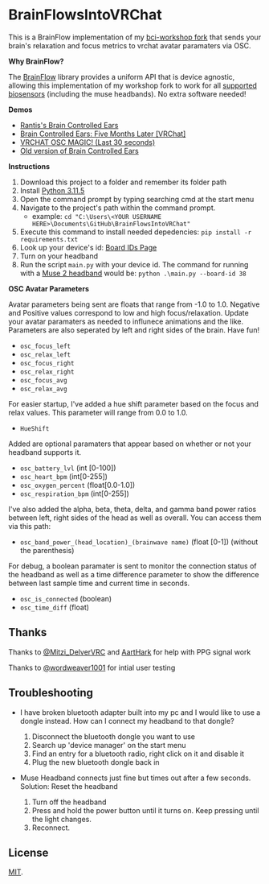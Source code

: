# BrainFlowsIntoVRChat

This is a BrainFlow implementation of my [bci-workshop fork](https://github.com/ChilloutCharles/bci-workshop) that sends your brain's relaxation and focus metrics to vrchat avatar paramaters via OSC.

**Why BrainFlow?**

The [BrainFlow](https://BrainFlow.org) library provides a uniform API that is device agnostic, allowing this implementation of my workshop fork to work for all [supported biosensors](https://BrainFlow.readthedocs.io/en/stable/SupportedBoards.html) (including the muse headbands). No extra software needed!

**Demos** 
- [Rantis's Brain Controlled Ears](https://twitter.com/RantiMess/status/1746704510972580061)
- [Brain Controlled Ears: Five Months Later [VRChat]](https://www.youtube.com/watch?v=kPPTT3ogEgg)
- [VRCHAT OSC MAGIC! (Last 30 seconds)](https://twitter.com/kentrl_z/status/1497020472046800897)
- [Old version of Brain Controlled Ears](https://www.youtube.com/watch?v=WjWc51xNgKg)

**Instructions**

1. Download this project to a folder and remember its folder path
2. Install [Python 3.11.5](https://www.python.org/downloads/release/python-3115/)
3. Open the command prompt by typing searching cmd at the start menu
4. Navigate to the project's path within the command prompt. 
   - example: `cd "C:\Users\<YOUR USERNAME HERE>\Documents\GitHub\BrainFlowsIntoVRChat"` 
5. Execute this command to install needed depedencies: `pip install -r requirements.txt`
6. Look up your device's id: [Board IDs Page](https://brainflow.readthedocs.io/en/stable/UserAPI.html?highlight=MUSE_2016_BOARD#brainflow-board-shim)
7. Turn on your headband
8. Run the script `main.py` with your device id. The command for running with a [Muse 2 headband](https://choosemuse.com/muse-2/) would be: `python .\main.py --board-id 38`

**OSC Avatar Parameters**

Avatar parameters being sent are floats that range from -1.0 to 1.0. Negative and Positive values correspond to low and high focus/relaxation. Update your avatar paramaters as needed to influnece animations and the like. Parameters are also seperated by left and right sides of the brain. Have fun!

- `osc_focus_left`
- `osc_relax_left`
- `osc_focus_right`
- `osc_relax_right`
- `osc_focus_avg`
- `osc_relax_avg`

For easier startup, I've added a hue shift parameter based on the focus and relax values. This parameter will range from 0.0 to 1.0.

- `HueShift`

Added are optional paramaters that appear based on whether or not your headband supports it.
- `osc_battery_lvl` (int [0-100])
- `osc_heart_bpm` (int[0-255])
- `osc_oxygen_percent` (float[0.0-1.0])
- `osc_respiration_bpm` (int[0-255])

I've also added the alpha, beta, theta, delta, and gamma band power ratios between left, right sides of the head as well as overall. You can access them via this path:
- `osc_band_power_(head_location)_(brainwave name)` (float [0-1]) (without the parenthesis)

For debug, a boolean paramater is sent to monitor the connection status of the headband as well as a time difference parameter to show the difference between last sample time and current time in seconds.

- `osc_is_connected` (boolean)
- `osc_time_diff` (float)

## Thanks
Thanks to [@Mitzi_DelverVRC](https://twitter.com/Mitzi_DelverVRC) and [AartHark](https://github.com/AartHauk) for help with PPG signal work

Thanks to [@wordweaver1001](https://twitter.com/wordweaver1001) for intial user testing



## Troubleshooting
- I have broken bluetooth adapter built into my pc and I would like to use a dongle instead. How can I connect my headband to that dongle?
  1. Disconnect the bluetooth dongle you want to use
  2. Search up 'device manager' on the start menu
  3. Find an entry for a bluetooth radio, right click on it and disable it
  4. Plug the new bluetooth dongle back in

- Muse Headband connects just fine but times out after a few seconds. Solution: Reset the headband
  1. Turn off the headband
  2. Press and hold the power button until it turns on. Keep pressing until the light changes.
  3. Reconnect.

## License
[MIT](http://opensource.org/licenses/MIT).
